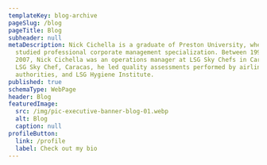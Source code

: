 ```yaml
---
templateKey: blog-archive
pageSlug: /blog
pageTitle: Blog
subheader: null
metaDescription: Nick Cichella is a graduate of Preston University, where he
  studied professional corporate management specialization. Between 1998 and
  2007, Nick Cichella was an operations manager at LSG Sky Chefs in Caracas. At
  LSG Sky Chef, Caracas, he led quality assessments performed by airlines, local
  authorities, and LSG Hygiene Institute.
published: true
schemaType: WebPage
header: Blog
featuredImage:
  src: /img/pic-executive-banner-blog-01.webp
  alt: Blog
  caption: null
profileButton:
  link: /profile
  label: Check out my bio
---
```

